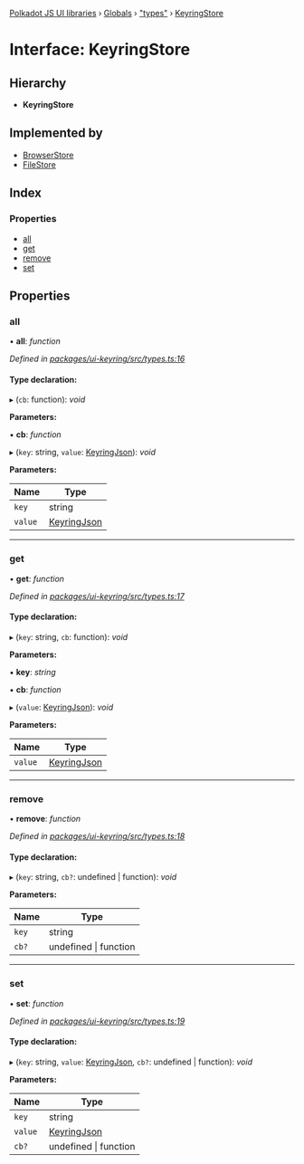 [Polkadot JS UI libraries](../README.md) › [Globals](../globals.md) › ["types"](../modules/_types_.md) › [KeyringStore](_types_.keyringstore.md)

# Interface: KeyringStore

## Hierarchy

* **KeyringStore**

## Implemented by

* [BrowserStore](../classes/_stores_browser_.browserstore.md)
* [FileStore](../classes/_stores_file_.filestore.md)

## Index

### Properties

* [all](_types_.keyringstore.md#all)
* [get](_types_.keyringstore.md#get)
* [remove](_types_.keyringstore.md#remove)
* [set](_types_.keyringstore.md#set)

## Properties

###  all

• **all**: *function*

*Defined in [packages/ui-keyring/src/types.ts:16](https://github.com/polkadot-js/ui/blob/a268160f/packages/ui-keyring/src/types.ts#L16)*

#### Type declaration:

▸ (`cb`: function): *void*

**Parameters:**

▪ **cb**: *function*

▸ (`key`: string, `value`: [KeyringJson](_types_.keyringjson.md)): *void*

**Parameters:**

Name | Type |
------ | ------ |
`key` | string |
`value` | [KeyringJson](_types_.keyringjson.md) |

___

###  get

• **get**: *function*

*Defined in [packages/ui-keyring/src/types.ts:17](https://github.com/polkadot-js/ui/blob/a268160f/packages/ui-keyring/src/types.ts#L17)*

#### Type declaration:

▸ (`key`: string, `cb`: function): *void*

**Parameters:**

▪ **key**: *string*

▪ **cb**: *function*

▸ (`value`: [KeyringJson](_types_.keyringjson.md)): *void*

**Parameters:**

Name | Type |
------ | ------ |
`value` | [KeyringJson](_types_.keyringjson.md) |

___

###  remove

• **remove**: *function*

*Defined in [packages/ui-keyring/src/types.ts:18](https://github.com/polkadot-js/ui/blob/a268160f/packages/ui-keyring/src/types.ts#L18)*

#### Type declaration:

▸ (`key`: string, `cb?`: undefined | function): *void*

**Parameters:**

Name | Type |
------ | ------ |
`key` | string |
`cb?` | undefined &#124; function |

___

###  set

• **set**: *function*

*Defined in [packages/ui-keyring/src/types.ts:19](https://github.com/polkadot-js/ui/blob/a268160f/packages/ui-keyring/src/types.ts#L19)*

#### Type declaration:

▸ (`key`: string, `value`: [KeyringJson](_types_.keyringjson.md), `cb?`: undefined | function): *void*

**Parameters:**

Name | Type |
------ | ------ |
`key` | string |
`value` | [KeyringJson](_types_.keyringjson.md) |
`cb?` | undefined &#124; function |

